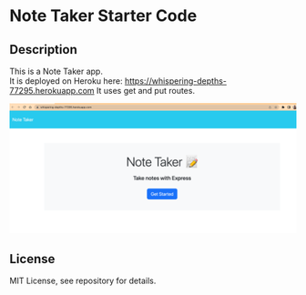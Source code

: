 # Note Taker Starter Code

## Description

This is a Note Taker app.  
It is deployed on Heroku here:
https://whispering-depths-77295.herokuapp.com
It uses get and put routes.

<img src="./screenshot.png" alt="Alt text" title="screenshot">

## License

MIT License, see repository for details.
